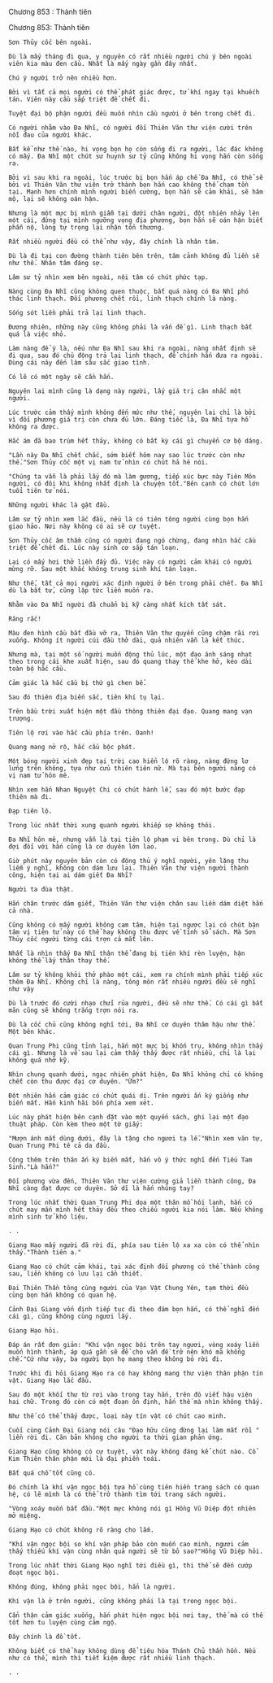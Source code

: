 




Chương 853 : Thành tiên


Chương 853: Thành tiên

	Sơn Thủy cốc bên ngoài.

	Dù là mấy tháng đi qua, y nguyên có rất nhiều người chú ý bên ngoài viên kia màu đen cầu. Nhất là mấy ngày gần đây nhất.

	Chú ý người trở nên nhiều hơn.

	Bởi vì tất cả mọi người có thể phát giác được, tử khí ngay tại khuếch tán. Viên này cầu sắp triệt để chết đi.

	Tuyệt đại bộ phận người đều muốn nhìn cầu người ở bên trong chết đi.

	Có người nhằm vào Đa Nhĩ, có người đối Thiên Văn thư viện cười trên nỗi đau của người khác.

	Bất kể như thế nào, hi vọng bọn họ còn sống đi ra người, lác đác không có mấy. Đa Nhĩ một chút sư huynh sư tỷ cũng không hi vọng hắn còn sống ra.

	Bởi vì sau khi ra ngoài, lúc trước bị bọn hắn áp chế Đa Nhĩ, có thể sẽ bởi vì Thiên Văn thư viện trở thành bọn hắn cao không thể chạm tồn tại. Mạnh hơn chính mình người biến cường, bọn hắn sẽ cảm khái, sẽ hâm mộ, lại sẽ không oán hận.

	Nhưng là một mực bị mình giẫm tại dưới chân người, đột nhiên nhảy lên một cái, đứng tại mình ngưỡng vọng địa phương, bọn hắn sẽ oán hận biết phẫn nộ, lòng tự trọng lại nhận tổn thương.

	Rất nhiều người đều có thể như vậy, đây chính là nhân tâm.

	Dù là đi tại con đường thành tiên bên trên, tâm cảnh không đủ liền sẽ như thế. Nhân tâm đáng sợ.

	Lâm sư tỷ nhìn xem bên ngoài, nội tâm có chút phức tạp.

	Nàng cùng Đa Nhĩ cũng không quen thuộc, bất quá nàng có Đa Nhĩ phó thác linh thạch. Đối phương chết rồi, linh thạch chính là nàng.

	Sống sót liền phải trả lại linh thạch.

	Đương nhiên, những này cũng không phải là vấn đề gì. Linh thạch bất quá là việc nhỏ.

	Làm nàng để ý là, nếu như Đa Nhĩ sau khi ra ngoài, nàng nhất định sẽ đi qua, sau đó chủ động trả lại linh thạch, để chính hắn đưa ra ngoài. Dùng cái này đến làm sâu sắc giao tình.

	Có lẽ có một ngày sẽ cần hắn.

	Nguyên lai mình cũng là dạng này người, lấy giá trị cân nhắc một người.

	Lúc trước cảm thấy mình không đến mức như thế, nguyên lai chỉ là bởi vì đối phương giá trị còn chưa đủ lớn. Đáng tiếc là, Đa Nhĩ tựa hồ không ra được.

	Hắc ám đã bao trùm hết thảy, không có bất kỳ cái gì chuyển cơ bộ dáng.

	"Lần này Đa Nhĩ chết chắc, sớm biết hôm nay sao lúc trước còn như thế."Sơn Thủy cốc một vị nam tử nhìn có chút hả hê nói.

	"Chúng ta vẫn là phải lấy đó mà làm gương, tiếp xúc bực này Tiên Môn người, có đôi khi không nhất định là chuyện tốt."Bên cạnh có chút lớn tuổi tiên tử nói.

	Những người khác là gật đầu.

	Lâm sư tỷ nhìn xem lắc đầu, nếu là có tiên tông người cùng bọn hắn giao hảo. Nơi này không có ai sẽ cự tuyệt.

	Sơn Thủy cốc âm thầm cũng có người đang ngó chừng, đang nhìn hắc cầu triệt để chết đi. Lúc này sinh cơ sắp tán loạn.

	Lại có mấy hơi thở liền đầy đủ. Việc này có người cảm khái có người mừng rỡ. Sau một khắc không trung sinh khí tán loạn.

	Như thế, tất cả mọi người xác định người ở bên trong phải chết. Đa Nhĩ dù là bất tử, cũng lập tức liền muốn ra.

	Nhằm vào Đa Nhĩ người đã chuẩn bị kỹ càng nhất kích tất sát.

	Răng rắc!

	Màu đen hình cầu bắt đầu vỡ ra, Thiên Văn thư quyển cũng chậm rãi rơi xuống. Không ít người cúi đầu thở dài, quả nhiên vẫn là kết thúc.

	Nhưng mà, tại một số người muốn động thủ lúc, một đạo ánh sáng nhạt theo trong cái khe xuất hiện, sau đó quang thay thế khe hở, kéo dài toàn bộ hắc cầu.

	Cảm giác là hắc cầu bị thứ gì chen bể.

	Sau đó thiên địa biến sắc, tiên khí tụ lại.

	Trên bầu trời xuất hiện một đầu thông thiên đại đạo. Quang mang vạn trượng.

	Tiên lộ rơi vào hắc cầu phía trên. Oanh!

	Quang mang nở rộ, hắc cầu bộc phát.

	Một bóng người xinh đẹp tại trời cao hiển lộ rõ ràng, nàng đứng lơ lửng trên không, tựa như cửu thiên tiên nữ. Mà tại bên người nàng có vị nam tử hôn mê.

	Nhìn xem hắn Nhan Nguyệt Chi có chút hành lễ, sau đó một bước đạp thiên mà đi.

	Đạp tiên lộ.

	Trong lúc nhất thời xung quanh người khiếp sợ không thôi.

	Đa Nhĩ hôn mê, nhưng vẫn là tại tiên lộ phạm vi bên trong. Dù chỉ là đợi đối với hắn cũng là cơ duyên lớn lao.

	Giờ phút này nguyên bản còn có động thủ ý nghĩ người, yên lặng thu liễm ý nghĩ, không còn dám lưu lại. Thiên Văn thư viện người thành công, hiện tại ai dám giết Đa Nhĩ?

	Người ta đùa thật.

	Hắn chân trước dám giết, Thiên Văn thư viện chân sau liền dám diệt hắn cả nhà.

	Cũng không có mấy người không cam tâm, hiện tại ngược lại có chút bận tâm vị tiên tử này có thể hay không thu được về tính sổ sách. Mà Sơn Thủy cốc người từng cái trợn cả mắt lên.

	Nhất là nhìn thấy Đa Nhĩ thân thể đang bị tiên khí rèn luyện, hận không thể lấy thân thay thế.

	Lâm sư tỷ không khỏi thở phào một cái, xem ra chính mình phải tiếp xúc thêm Đa Nhĩ. Không chỉ là nàng, tông môn rất nhiều người đều sẽ nghĩ như vậy

	Dù là trước đó cười nhạo chửi rủa người, đều sẽ như thế. Có cái gì bất mãn cũng sẽ không trắng trợn nói ra.

	Dù là cốc chủ cũng không nghĩ tới, Đa Nhĩ cơ duyên thâm hậu như thế. Một bên khác.

	Quan Trung Phi cũng tỉnh lại, hắn một mực bị khốn trụ, không nhìn thấy cái gì. Nhưng là về sau lại cảm thấy thấy được rất nhiều, chỉ là lại không quá nhớ kỹ.

	Nhìn chung quanh dưới, ngạc nhiên phát hiện, Đa Nhĩ không chỉ có không chết còn thu được đại cơ duyên. "Ừm?"

	Đột nhiên hắn cảm giác có chút quái dị. Trên người ấn ký giống như biến mất. Hắn kinh hãi bốn phía xem xét.

	Lúc này phát hiện bên cạnh đặt vào một quyển sách, ghi lại một đạo thuật pháp. Còn kèm theo một tờ giấy:

	"Mượn ánh mắt dùng dưới, đây là tặng cho ngươi tạ lễ."Nhìn xem văn tự, Quan Trung Phi tê cả da đầu.

	Cộng thêm trên thân ấn ký biến mất, hắn vô ý thức nghĩ đến Tiếu Tam Sinh."Là hắn?"

	Đối phương vừa đến, Thiên Văn thư viện cường giả liền thành công, Đa Nhĩ càng đạt được cơ duyên. Sở dĩ là hắn nhúng tay?

	Trong lúc nhất thời Quan Trung Phi dọa một thân mồ hôi lạnh, hắn có chút may mắn mình hết thảy đều theo chiếu người kia nói làm. Nếu không mình sinh tử khó liệu.

	. . 

	Giang Hạo mấy người đã rời đi, phía sau tiên lộ xa xa còn có thể nhìn thấy."Thành tiên a."

	Giang Hạo có chút cảm khái, tại xác định đối phương có thể thành công sau, liền không có lưu lại cần thiết.

	Đại Thiên Thần tông cùng người của Vạn Vật Chung Yên, tạm thời đều cùng bọn hắn không có quan hệ.

	Cảnh Đại Giang vốn định tiếp tục đi theo đám bọn hắn, có thể nghĩ đến cái gì, cũng không cùng ngươi lấy.

	Giang Hạo hỏi.

	Đáp án rất đơn giản: "Khí vận ngọc bội trên tay ngươi, vòng xoáy liền muốn hình thành, áp quá gần sẽ để cho vấn đề trở nên khó mà khống chế."Cứ như vậy, ba người bọn họ mang theo không bỏ rời đi.

	Trước khi đi hỏi Giang Hạo ra có hay không mang thư viện thân phận tín vật. Giang Hạo lắc đầu.

	Sau đó một khối thư từ rơi vào trong tay hắn, trên đó viết hậu viện hai chữ. Trong đó còn có một đoạn ổn định, hắn thế mà nhìn không thấy.

	Như thế có thể thấy được, loại này tín vật có chút cao minh.

	Cuối cùng Cảnh Đại Giang nói câu "Đạo hữu cũng đừng lại làm mất rồi " liền rời đi. Căn bản không cho người ta thời gian phản ứng.

	Giang Hạo cũng không có cự tuyệt, vật này không đáng kể chút nào. Cổ Kim Thiên thân phận mới là đại phiền toái.

	Bất quá chỗ tốt cũng có.

	Đó chính là khí vận ngọc bội tựa hồ cùng tiên hiền trang sách có quan hệ, có lẽ mình là có thể trở thành tìm tới trang sách người.

	"Vòng xoáy muốn bắt đầu."Một mực không nói gì Hồng Vũ Diệp đột nhiên mở miệng.

	Giang Hạo có chút không rõ ràng cho lắm.

	"Khí vận ngọc bội so khí vận pháp bảo còn muốn cao minh, ngươi cảm thấy thiếu khí vận cùng nhân quả người sẽ từ bỏ sao?"Hồng Vũ Diệp hỏi.

	Trong lúc nhất thời Giang Hạo nghĩ tới điều gì, thi thể sẽ đến cướp đoạt ngọc bội.

	Không đúng, không phải ngọc bội, hẳn là người.

	Khí vận là ở trên người, cũng không phải là tại trong ngọc bội.

	Cẩn thận cảm giác xuống, hắn phát hiện ngọc bội nơi tay, thế mà có thể tốt hơn tu luyện cùng cảm ngộ.

	Đây chính là đồ tốt.

	Không biết có thể hay không dùng để tiêu hóa Thánh Chủ thần hồn. Nếu như có thể, mình thì tiết kiệm được rất nhiều linh thạch.

	. .




